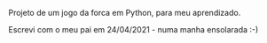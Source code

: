 Projeto de um jogo da forca em Python, para meu aprendizado.

Escrevi com o meu pai em 24/04/2021 - numa manha ensolarada :-)

